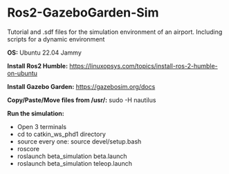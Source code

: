 # Ros2-GazeboGarden-Sim
Tutorial and .sdf files for the simulation environment of an airport. Including scripts for a dynamic environment

**OS:**
Ubuntu 22.04 Jammy

**Install Ros2 Humble:**
https://linuxopsys.com/topics/install-ros-2-humble-on-ubuntu

**Install Gazebo Garden:**
https://gazebosim.org/docs

**Copy/Paste/Move files from /usr/:**
sudo -H nautilus

**Run the simulation:**
- Open 3 terminals
- cd to catkin_ws_phd1 directory
- source every one: source devel/setup.bash
- roscore
- roslaunch beta_simulation beta.launch
- roslaunch beta_simulation teleop.launch






